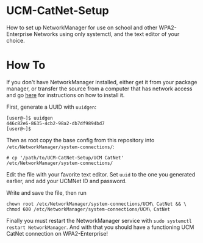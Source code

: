 # UCM-CatNet-Setup
How to set up NetworkManager for use on school and other WPA2-Enterprise Networks using only systemctl, and the text editor of your choice.

# How To
If you don't have NetworkManager installed, either get it from your package manager, or transfer the source from a computer that has network access and go [here](http://www.linuxfromscratch.org/blfs/view/svn/basicnet/networkmanager.html) for instructions on how to install it.

First, generate a UUID with `uuidgen`:

```
[user@~]$ uuidgen
446c82e6-8635-4cb2-98a2-db7df9894bd7
[user@~]$ 
```

Then as root copy the base config from this repository into `/etc/NetworkManager/system-connections/`:
```
# cp '/path/to/UCM-CatNet-Setup/UCM CatNet' /etc/NetworkManager/system-connections/
```

Edit the file with your favorite text editor. Set `uuid` to the one you generated earlier, and add your UCMNet ID and password. 

Write and save the file, then run
```
chown root /etc/NetworkManager/system-connections/UCM\ CatNet && \
chmod 600 /etc/NetworkManager/system-connections/UCM\ CatNet
```

Finally you must restart the NetworkManager service with `sudo systemctl restart NetworkManager`. And with that you should have a functioning UCM CatNet connection on WPA2-Enterprise!
